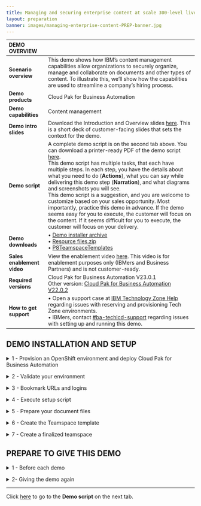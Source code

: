```yaml
---
title: Managing and securing enterprise content at scale 300-level live demo
layout: preparation
banner: images/managing-enterprise-content-PREP-banner.jpg
---
```


<span id="top"></span>

| DEMO OVERVIEW | |
| :---         | :--- |
| **Scenario overview** | This demo shows how IBM’s content management capabilities allow organizations to securely organize, manage and collaborate on documents and other types of content. To illustrate this, we’ll show how the capabilities are used to streamline a company’s hiring process. |
| **Demo products** | Cloud Pak for Business Automation |
| **Demo capabilities** | Content management |
| **Demo intro slides** | Download the Introduction and Overview slides <a href="./files/Managing and Securing Enterprise Content at Scale Platinum Demo - Intro deck.pptx" target="_blank" rel="noreferrer">here</a>. This is a short deck of customer-facing slides that sets the context for the demo. |
| **Demo script** | A complete demo script is on the second tab above. You can download a printer-ready PDF of the demo script <a href="./files/Managing and Securing Enterprise Content at Scale Platinum Demo - PDF script.pdf" target="_blank" rel="noreferrer">here</a>. <br/> This demo script has multiple tasks, that each have multiple steps. In each step, you have the details about what you need to do (**Actions**), what you can say while delivering this demo step (**Narration**), and what diagrams and screenshots you will see. <br/> This demo script is a suggestion, and you are welcome to customize based on your sales opportunity. Most importantly, practice this demo in advance. If the demo seems easy for you to execute, the customer will focus on the content. If it seems difficult for you to execute, the customer will focus on your delivery. |
| **Demo downloads** | • <a href="./files/Demo-Installer-23-0-1.zip" target="_blank" rel="noreferrer">Demo installer archive</a><br/> • <a href="./files/Resource files.zip" target="_blank" rel="noreferrer">Resource files.zip</a><br/> • <a href="./files/P8TeamspaceTemplates.templates" target="_blank" rel="noreferrer">P8TeamspaceTemplates</a> <br/> |
| **Sales enablement video** | View the enablement video <a href="https://ibm.box.com/s/8r9oz3mm33s5wcpy9o6vccbua2vji22d" target="_blank" rel="noreferrer">here</a>. This video is for enablement purposes only (IBMers and Business Partners) and is not customer-ready. |
| **Required versions** | Cloud Pak for Business Automation V23.0.1 <br/> Other version: [Cloud Pak for Business Automation V22.0.2](/300-business-automation-managing-and-securing-enterprise-content-at-scale/v22.0.2) |
| **How to get support** | • Open a support case at <a href="https://techzone.ibm.com/help" target="_blank" rel="noreferrer">IBM Technology Zone Help</a> regarding issues with reserving and provisioning Tech Zone environments.<br/>• IBMers, contact <a href="https://ibm.enterprise.slack.com/archives/C06HT5PHLN9" target="_blank" rel="noreferrer">#ba-techlcd-support</a>  regarding issues with setting up and running this demo. |

## **DEMO INSTALLATION AND SETUP**

<span id="importFlow"></span>
<details markdown="1">

<summary>1 - Provision an OpenShift environment and deploy Cloud Pak for Business Automation</summary><br/>

To run this demonstration, you will need an OpenShift environment with Cloud Pak for Business Automation 23.0.1 installed. 

You have two options to get your Cloud Pak for Business Automation 23.0.1 environment.

| DESCRIPTION | OPPORTUNITY NUMBER REQUIRED? | CP4BA INSTALL TYPE | GOOD FOR... | LINK |
| :---         | :--- | :--- | :--- | :--- |
| **Automatically installed Pak Installer CP4BA cluster** | NO (allows Practice / Self-Education) | Automated by ITZ and DAFFY | Users who don't need to build skills in CP4BA install. | <a href="./files/Using PakInstaller pre-configured VMWare image.pdf" target="_blank" rel="noreferrer">Pak Installer guide</a> |
| **Self-installed ITZ OpenShift cluster** | NO (allows Practice / Self-Education) | Manual with step-by-step instructions | Users who have skills in CP4BA install, want more control over the cluster's deployment, already have or wish to build familiarity with ITZ IPI/UPI clusters or want to use the latest **CP4BA IFix version**. |  <a href="./files/Installing-CP4BA-23-0-1-on-a-TechZone-OpenShift-VMware-image.pdf" target="_blank" rel="noreferrer">CP4BA Deployment guide</a> |

<br/>

**[Go to top](#top)**

</details>

<span id="importFlow"></span>
<details markdown="1">

<summary>2 - Validate your environment</summary><br/>

After 5-6 hours, your Cloud Pak for Business Automation environment should be ready. 

The setup is completed when the CP4BA access information config map is created with the URL and credentials to log into the various installed components. 

1. Log in to your OpenShift console using the credentials provided in your environment tile on TechZone. Go in **My reservations** in TechZone. <br/><inline-notification text="If you have used the Pak Installer, click the Pak Installer Portal URL link. Then, go to the **OpenShift Console** tab to get the URL and credentials to access the console."></inline-notification><br/><img src="./images/Pak-Installer-Portal.png" width="800" /><br/>

2. Expand the **Workloads** (1) and click **ConfigMaps** (2). 
<br/><img src="./images/prep-click-configmaps.png" width="800" /><br/>

3. Expand the **projects** menu (1) and click **cp4ba-starter** (2).
<br/><img src="./images/prep-click-4ba-starter.png" width="800" /><br/>

4. Type '**access**' (1). Check that the **icp4adeploy-cp4ba-access-info** config map is present.
<br/><img src="./images/prep-configmap-displays.png" width="800" /><br/>

<inline-notification text="If the file is not listed, wait five more minutes for the CP4BA deployment to be completed."></inline-notification>

<br/>

5. Click **icp4adeploy-cp4ba-access-info**. 
<br/><img src="./images/prep-click-deploy.png" width="800" /><br/>

6. Scroll down (1) and check that all the ADS access information is displayed. ADS is the last element to install, so your CP4BA setup is completed once this info displays. 
<br/><img src="./images/prep-ads-access-info.png" width="800" /><br/>

**[Go to top](#top)**

</details>

<span id="importFlow"></span>
<details markdown="1">

<summary>3 - Bookmark URLs and logins</summary><br/>

This demo shows how IBM Content Navigator manages content. A web-based console provides end-users the capability to securely access and work content assets, individually or with a team.

In this section, you will collect the links to access the required capabilities and use them to make a cheat sheet to use throughout the demo.

This is a sample completed cheat sheet:<br/><img src="./images/Prep-cheatsheet.png" width="500" /><br/>

Let’s collect the URLs and passwords for the demo cheat sheet.<br/>

1. Log in your Openshift console using the credentials provided in section 1 above.<br/>

2. Expand your user menu (1) and click **Copy login command** (2).<br/><img src="./images/Prep358.png" width="800" /><br/>

3. Click **Display Token**.<br/><img src="./images/Prep359.png" width="800" /><br/>

4. Copy the Admin **token** (1) and the Admin URL (2) to your cheat sheet.<br/><img src="./images/Prep360.png" width="800" /><br/>

5. Close the tab in your browser to return to the ROKS admin page.<br/>Let's get the URL, username, and password to access IBM Content Navigator.<br/>

6. Click  **ConfigMaps**.<br/><img src="./images/Prep10.png" width="800" /><br/>

7. Expand the **Project** menu (1) and select **cp4ba-starter** (2).<br/><img src="./images/Prep-cp4ba-starter.png" width="800" /><br/>

8. Type **‘access’** in the search field (the results will automatically filter).<br/><img src="./images/Prep-type-access.png" width="800" /><br/>

9. Click the **icpdeploy-cp4ba-access-info** ConfigMap.<br/><img src="./images/Prep-click-icpdeploy.png" width="800" /><br/>

10. Scroll to the **navigator-access-info** (1) section. Copy the **Business Automation Navigator for CP4BA** URL (2) to your cheat sheet as the IBM Content Navigator URL. Copy **username: cp4admin** and the **password** (3) to your cheat sheet as well. <br/><inline-notification text="This is the cp4admin user’s password for IBM Content Navigator and Business Automation Studio."></inline-notification><br/><img src="./images/Prep-cheat-sheet-info.png" width="800" /><br/>

**[Go to top](#top)**

</details>

<span id="importFlow"></span>
<details markdown="1">

<summary>4 - Execute setup script </summary><br/>

A script will configure IBM FileNet Content Manager (FNCM), IBM Cloud Pak for Business Automation (CP4BA) and parts of the IBM Content Navigator for the demo. Steps 4-7 explain the remaining manual configurations.<br/>

This automated configuration script uses the FNCM and CP4BA public APIs to:<br/>
1. Create the three personas used in this scenario: Henry (the HR Manager), Debby (the hiring Manager), and Patrick (the payroll Manager).
2. Create the document data model in FNCM.
3. Configure the built-in workflows used to validate documents.
4. Create and dedicated desktop in IBM Content Navigator.
5. Configure role-based redactions.
6. Create a document entry template.

<br/><inline-notification text="The following instruction are documented for an Apple Mac OS environment. For MS Windows users, proceed with the same commands using a Microsoft shell and executing the .BAT files."></inline-notification><br/>

1. Ensure you have Java 8 or later installed on your computer. Find your Java version by opening a Terminal window, typing the command "**java -version**" (1), and hitting enter. The **version** displays (2).<br/><img src="./images/Prep361.png" width="800" /><br/>If you do not have Java, download it from these locations:<br/>• IBMers with MacOS, use the <a href="https://w3.ibm.com/mac/" target="_blank" rel="noreferrer">Mac@IBM store</a>.<br/> • IBMers with PCs, use the <a href="https://w3.ibm.com/download/standardsoftware/PC/lang_en/issiCatalogPC.html" target="_blank" rel="noreferrer">PC@IBM store</a>.<br/> • Business Partners, use the <a href="https://www.oracle.com/java/technologies/downloads/" target="_blank" rel="noreferrer">Java downloads site</a> (or as directed by your internal IT department).<br/>

2. Download and unzip the <a href="./files/Demo-Installer-23-0-1.zip" target="_blank" rel="noreferrer">demo installer archive</a><br/> on a local folder of your computer.<br/>

3. Use a Terminal Shell window to navigate to the folder where the archive was unzipped:<br/><img src="./images/Prep362.png" width="800" /><br/>

4. Type **'cd ContentPlatinumDemoDeployment'** and hit enter to access the folder folder.<br/><img src="./images/Prep363.png" width="800" /><br/>

5. From your file browser, edit the **‘configurePlatinumDemoStarter.sh’** (.sh on Mac and .bat on Windows) file using the text editor of your choice.<br/><img src="./images/File-Browser.png" width="800" /><br/>

6. Replace the '<**ocpAdminURL**>' tag with the Admin URL from your cheat sheet (see step 2.3).<br/><img src="./images/Prep-4-6.png" width="800" /><br/>

7. Replace the '<**ocpAdminToken**>' tag with the Admin token from your cheat sheet (see step 2.3).<br/><img src="./images/Prep-4-7.png" width="800" /><br/>

8. Save and close the file (ctrl + s).

<br/>

9. On Mac: Make the file executable by typing **‘chmod 755 configureContentPlatinumDemoStarter.sh’** in the terminal window.<br/><img src="./images/Prep368.png" width="800" /><br/>

10. Type **‘./configureContentPlatinumDemoStarter.sh’** and hit enter to execute the script.<br/><img src="./images/Prep-4-10.png" width="800" /><br/>

11.	Wait for the execution to complete (1-3 minutes). <br/>After the execution completes, your display should match:<br/><img src="./images/Prep-4-11.png" width="800" /><br/>

<inline-notification text=" Review the entire display to check that all actions are <strong>Successful</strong> (meaning none <strong>Failed</strong> or were <strong>Skipped</strong>). The user login credentials should also display at the end of the script execution."></inline-notification><br/>

**[Go to top](#top)**

</details>

<span id="importFlow"></span>
<details markdown="1">

<summary>5 - Prepare your document files</summary><br/>

During the demo, documents related to the applicant John Doe will be added to the content management platform. These documents, called **Candidate files**, are documents sent by the applicant or pre-filled forms that reduce the demonstration duration.<br/>

1. Download the <a href="./files/Resource files.zip" target="_blank" rel="noreferrer">Resource files.zip</a> archive containing the documents.<br/>
2. Unzip the archive.<br/>
3. Open the folder containing the John Doe document repository.<br/>

**[Go to top](#top)**

</details>

<span id="importFlow"></span>
<details markdown="1">

<summary>6 - Create the Teamspace template</summary><br/>

Let's create a Teamspace template for the hiring team to use when collaborating on new applicants. Download the <a href="./files/P8TeamspaceTemplates.templates" target="_blank" rel="noreferrer"><strong>P8TeamspaceTemplates</strong></a> file.

1. Open IBM Content Navigator using the URL from your cheat sheet. Select **Enterprise LDAP** in the **Log in with** drop down menu (1). Enter **‘cp4admin’** as the **Username** and the **Password** (2) from your cheat sheet. Click **Log in** (3).<br/><img src="./images/Prep52.png" width="800" /><br/>

2. Click the **Teamspaces** tile. <br/><img src="./images/Prep283.png" width="800" /><br/>

3. Click the **Templates** tab.<br/><img src="./images/Prep284.png" width="800" /><br/>

4. Click **Import**.<br/><img src="./images/Prep285.png" width="800" /><br/>

5. Click **Browse** or **Choose file** (based on your browser).<br/><img src="./images/Prep344.png" width="800" /><br/><img src="./images/Prep286.png" width="800" /><br/>

6. Select the **P8TeamspaceTemplates** file (1) and click **Open** (2).<br/><img src="./images/Prep287.png" width="800" /><br/>

7. Click **Import**.<br/><img src="./images/Prep288.png" width="800" /><br/>

8. Double-click **FC Hiring Teamspace Template**.<br/><img src="./images/Prep289.png" width="800" /><br/>

9. Click the **Select Classes or Entry Templates** tab.<br/><img src="./images/Prep290.png" width="800" /><br/>

10.	Select **HR Application Document Entry Template** (1) and click **Add** (2).<br/><img src="./images/Prep291.png" width="800" /><br/>

11.	Click the **Folders and Documents Tree** tab.<br/><img src="./images/Prep292.png" width="800" /><br/>

12.	Click **HR Documents**.<br/><img src="./images/Prep293.png" width="800" /><br/>

13.	Click **Add Document**.<br/><img src="./images/Prep294.png" width="800" /><br/>

14.	Expand the **Search in** (1) drop down menu, select the **ECM Platinum Demo** (2) and click **OK** (3).<br/><img src="./images/Prep295.png" width="800" /><br/>

15.	Scroll to the **Search Criteria** section. In the **Property options** box, select **Is Not Empty** (1) in the search criteria drop down menu next to **Document Title**. Click **Search** (2). <br/><img src="./images/Prep296.png" width="800" /><br/>

16.	Select all the files (1) and click **OK** (2).<br/><img src="./images/Prep297.png" width="800" /><br/>

17.	Right-click **FC Evaluation form.docx** (1) and click **Properties** (2).<br/><img src="./images/Prep298.png" width="800" /><br/>

18.	Click the **Security** tab.<br/><img src="./images/Prep299.png" width="800" /><br/>

19.	Click **Select...**<br/><img src="./images/Prep300.png" width="800" /><br/>

20.	Search for **‘debby’**.<br/><img src="./images/Prep-6-20.png" width="800" /><br/>

21.	Select **debby** (1) and click the **right-facing arrow** (2) to add her to the **Selected** list.<br/><img src="./images/Prep-6-21.png" width="800" /><br/>

22.	Verify the **Permissions** role is **Owner** (1) and click **Add** (2).<br/><img src="./images/Prep-6-22.png" width="800" /><br/>

23.	Click **Save**.<br/><img src="./images/Prep304.png" width="800" /><br/>

24.	Click **Validate**.<br/><img src="./images/Prep305.png" width="800" /><br/>

25.	Select the **FC Hiring Teamspace Template** (1), click the **Actions** (2) drop down menu, and click **Properties** (3).<br/><img src="./images/Prep306.png" width="800" /><br/>

26.	Click **Security**.<br/><img src="./images/Prep307.png" width="800" /><br/>

27.	Click **Select...**<br/><img src="./images/Prep308.png" width="800" /><br/>

28.	Type ‘**henry**’ (1) and click the **magnifier** icon (2). <br/><img src="./images/Prep-6-28.png" width="800" /><br/>

29.	Select **henry** (1) and click the **right-facing arrow** (2) to add him to the **Selected** list.<br/><img src="./images/Prep-6-29.png" width="800" /><br/>

30.	Repeat the previous step to add **debby** and **patrick**.<br/>

31.	Select **Reader** in the **Permissions** drop box (1) and click **Add** (2).<br/><img src="./images/Prep-6-31.png" width="800" /><br/>

32.	Click **Save**.<br/><img src="./images/Prep312.png" width="800" /><br/>

33. Select the **FC Hiring Teamspace Template** (1), click the **Actions** (2) drop down menu, and click **Set as Default** (3).<br/><img src="./images/Prep313.png" width="800" /><br/>

34.	Click the **x** to close the Teamspaces view.<br/><img src="./images/Prep314.png" width="800" /><br/>

35. Log out of IBM Content Navigator.<br/>

**[Go to top](#top)**

</details>

<span id="importFlow"></span>
<details markdown="1">

<summary>7 - Create a finalized teamspace</summary><br/>

1. Open IBM Content Navigator using the URL from your cheat sheet. Select **Enterprise LDAP** in the **Log in with** drop down menu (1). Enter the **Username: 'henry'** and **Password: 'henry'** (2). Click **Log in** (3).<br/><img src="./images/Prep60.png" width="800" /><br/>

2. Click the **Teamspaces** tile.<br/><img src="./images/Prep316.png" width="800" /><br/>

3. Click **New Teamspace**.<br/><img src="./images/Prep317.png" width="800" /><br/>

4. Type ‘**John Doe**’ (1) in the **Teamspace name** field and click **Select Users** (2). <br/><img src="./images/Prep318.png" width="800" /><br/>

5. Click **Add Users and Groups...** <br/><img src="./images/Prep319.png" width="800" /><br/>

6. Type ‘**debby**’ (1) and click the **magnifier** icon (2).<br/><img src="./images/Prep-7-6.png" width="800" /><br/>

7. Select **debby** (1) and click the **right-facing arrow** (2).<br/><img src="./images/Prep-7-7.png" width="800" /><br/>

8. Repeat the previous step to add **patrick**.<br/><img src="./images/Prep-7-8.png" width="800" /><br/>

9. Select **Member** (1) in the **Roles** menu and click **Add** (2).<br/><img src="./images/Prep-7-9.png" width="800" /><br/>

10.	Click **Finish**. <br/><img src="./images/Prep324.png" width="800" /><br/>

11.	Click the **Candidate files** folder.<br/><img src="./images/Prep325.png" width="800" /><br/>

12.	Open your local files containing John Doe’s application files.<br/><inline-notification text="John Doe’s application files are in the <a href='./files/Resource files.zip' target='_blank' rel='noreferrer'>Resource files.zip</a> archive."></inline-notification><br/><img src="./images/Prep326.png" width="800" /><br/>

13.	Drag the **John Doe Diploma.pdf** file to the **Candidate files** folder.<br/><img src="./images/Prep327.png" width="800" /><br/>

14.	Type ‘**John Doe**’ for **Candidate Name** (1), set the **Document Type** to **Diploma** (2), set the **Document Source** to **External** (3), and set the **Department Name** to **R&D** (4). Click the **calendar** icon (5) and pick a day approximately three days in the future. Click **Add** (6).<br/><img src="./images/Prep328.png" width="800" /><br/>

15.	Repeat the previous two steps to add the John Doe's **Resume**, **Video**, and **Drivers License** documents (individually) to the **Candidate Files** folder. Add the properties below to each document as you add them to the repository: <br/><img src="./images/Prep329.png" width="800" /><br/>

16.	Click **John Doe Video.mp4**.<br/><img src="./images/Prep330.png" width="800" /><br/>

17.	Click **Bookmarks**.<br/><img src="./images/Prep331.png" width="800" /><br/>

18.	Click **New Bookmark**.<br/><img src="./images/Prep332.png" width="800" /><br/>

19.	Type ‘**Overview**’ (1) in the **Name** field. Type ‘**Tell me about yourself?**’ (2) in the description field. Click **OK** (3).<br/><img src="./images/Prep333.png" width="800" /><br/>

20.	Click the play icon and then pause the video at the next question slide.<br/><img src="./images/Prep334.png" width="800" /><br/>

21.	Repeat actions 17 - 19 to add more bookmarks, one at each new question slide. Repeat this process until these bookmarks are added:

<br/>

| Bookmark name | Time | Description |
| --- | --- | --- |
| Overview | 00:00:00 | Tell me about yourself? |
| Hiring reasons | 00:00:25 | Why should we hire you? |
| Last job | 00:00:34 | Why did you leave your last job? |
| Weaknesses | 00:00:46 | What is your greatest weakness? |
| Strengths | 00:00:53 | What are your greatest strengths? |
| Other interests | 00:01:03 | What do you like to do outside of work? |

<br/>

22.	The finalized bookmarks for the video should match the following:<br/><img src="./images/Prep336.png" width="800" /><br/>

23.	Log out and close the IBM Navigator Viewer window.

<br/>

**[Go to top](#top)**

</details>

## **PREPARE TO GIVE THIS DEMO**

<span id="importFlow"></span>
<details markdown="1">

<summary>1 - Before each demo</summary><br/>

Have these resources ready before starting the demonstration:
<br/>

1. Open the cheat sheet you created during demo preparation.
<br/>
2. Open the folder containing John Doe's candidate files (unzipped during step 5 - Prepare your document files).
<br/>
3. Use the URL from your cheat sheet to open IBM Content Navigator in a browser tab.

<br/>

<inline-notification text="Do not log in now, you will do this during the demonstration."></inline-notification>

</details>

<span id="importFlow"></span>
<details markdown="1">

<summary>2- Giving the demo again</summary><br/>

To give this demo again, you must do the following steps to reset the demo to its original state:<br/>

1.	Delete the John Doe Teamspace.
<br/>
2.	Delete the John Doe Demo Teamspace.
<br/>
3.	Repeat **Demo preparation** step **7 – Create a finalized teamspace**.

<br/>

Follow these detailed instructions to delete the Teamspaces:

<br/>

1. Open IBM Content Navigator using the URL from your cheat sheet. Enter the **Username** ‘henry’ and the **Password** ‘henry’ (1). Click **Log in** (2).<br/><img src="./images/Prep-username-password-henry.png" width="800" /><br/>

2. Click the **Teamspaces** tile.<br/><img src="./images/Prep338.png" width="800" /><br/>

3. Right-click the **John Doe** Teamspace (1) and click **Delete** (2).<br/><img src="./images/Prep339.png" width="800" /><br/>

4. Click **Delete**.<br/><img src="./images/Prep340.png" width="800" /><br/>

5. Repeat actions 3 and 4 in this step to delete the **John Doe Demo Teamspace**.<br/>

6. Repeat **Demo preparation** step **7 – Create a finalized teamspace**.

<br/>

**[Go to top](#top)**

</details>

***

Click [here](/300-business-automation-managing-and-securing-enterprise-content-at-scale/demo-script) to go to the **Demo script** on the next tab.